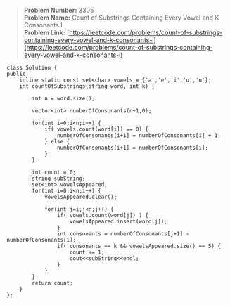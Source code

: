 > **Problem Number:** 3305 <br>
> **Problem Name:** Count of Substrings Containing Every Vowel and K Consonants I <br>
> **Problem Link:** [https://leetcode.com/problems/count-of-substrings-containing-every-vowel-and-k-consonants-i](https://leetcode.com/problems/count-of-substrings-containing-every-vowel-and-k-consonants-i) <br>

    class Solution {
    public:
        inline static const set<char> vowels = {'a','e','i','o','u'};
        int countOfSubstrings(string word, int k) {
            
            int n = word.size();

            vector<int> numberOfConsonants(n+1,0);

            for(int i=0;i<n;i++) {
                if( vowels.count(word[i]) == 0) {
                    numberOfConsonants[i+1] = numberOfConsonants[i] + 1;
                } else {
                    numberOfConsonants[i+1] = numberOfConsonants[i];
                }
            }

            int count = 0;
            string subString;
            set<int> vowelsAppeared;
            for(int i=0;i<n;i++) {
                vowelsAppeared.clear();

                for(int j=i;j<n;j++) {
                    if( vowels.count(word[j]) ) {
                        vowelsAppeared.insert(word[j]);
                    }
                    int consonants = numberOfConsonants[j+1] - numberOfConsonants[i];
                    if( consonants == k && vowelsAppeared.size() == 5) {
                        count += 1;
                        cout<<subString<<endl;
                    }
                }
            }
            return count;
        }
    };